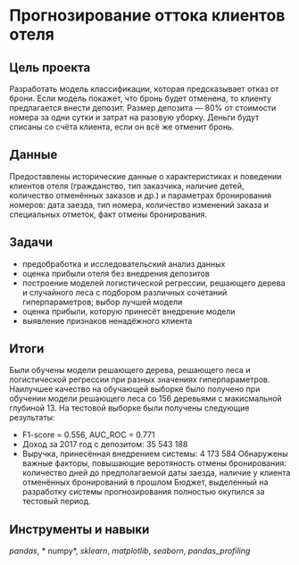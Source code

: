 # Прогнозирование оттока клиентов отеля


## Цель проекта

Разработать модель классификации, которая предсказывает отказ от брони.
Если модель покажет, что бронь будет отменена, то клиенту предлагается внести депозит. Размер депозита — 80% от стоимости номера за одни сутки и затрат на разовую уборку. Деньги будут списаны со счёта клиента, если он всё же отменит бронь.

## Данные

Предоставлены исторические данные о характеристиках и поведении клиентов отеля (гражданство, тип заказчика, наличие детей, количество отменённых заказов и др.)  и параметрах бронирования номеров: дата заезда, тип номера, количество изменений заказа и специальных отметок, факт отмены бронирования.

## Задачи

- предобработка и исследовательский анализ данных
- оценка прибыли отеля без внедрения депозитов
- построение моделей логистической регрессии, решающего дерева и случайного леса с подбором различных сочетаний гиперпараметров; выбор лучшей модели
- оценка прибыли, которую принесёт внедрение модели
- выявление признаков ненадёжного клиента


## Итоги

Были обучены модели решающего дерева, решающего леса и логистической регрессии при разных значениях гиперпараметров. Наилучшее качество на обучающей выборке было получено при обучении модели решающего леса со 156 деревьями с макисмальной глубиной 13. На тестовой выборке были получены следующие результаты:
* F1-score = 0.556, AUC_ROC = 0.771
* Доход за 2017 год с депозитом: 35 543 188
* Выручка, принесённая внедрением системы: 4 173 584
Обнаружены важные факторы, повышающие веротяность отмены бронирования: количество дней до предполагаемой даты заезда, наличие у клиента отменённых бронирований в прошлом
Бюджет, выделенный на разработку системы прогнозирования полностью окупился за тестовый период.

## Инструменты и навыки

*pandas*, * numpy*, *sklearn*, *matplotlib*, *seaborn*, *pandas_profiling*